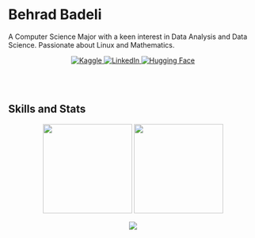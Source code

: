 
# Behrad Badeli
A Computer Science Major with a keen interest in Data Analysis and Data Science. Passionate about Linux and Mathematics.

<p align="center">
  <a href="https://www.kaggle.com/behradbadeli">
    <img src="https://img.shields.io/badge/Kaggle-20BEFF?style=for-the-badge&logo=kaggle&logoColor=white" alt="Kaggle">
  </a>
  <a href="https://www.linkedin.com/in/behradbadeli/">
    <img src="https://img.shields.io/badge/LinkedIn-0A66C2?style=for-the-badge&logo=linkedin&logoColor=white" alt="LinkedIn">
  </a>
  <a href="https://huggingface.co/YOUR_USERNAME](https://huggingface.co/L0L1P0P">
    <img src="https://img.shields.io/badge/Hugging%20Face-FFCC4D?style=for-the-badge&logo=huggingface&logoColor=black" alt="Hugging Face">
  </a>
</p>

<br><br>
 

## Skills and Stats
<p align="center">
  <img src="https://github-readme-stats.vercel.app/api/top-langs/?username=L0L1P0P1&show_icons=true&theme=gruvbox&bg_color=00000000&layout=donut" height="180">
  <img src="https://github-readme-stats.vercel.app/api?username=L0L1P0P1&show_icons=true&theme=gruvbox&bg_color=00000000" height="180">
</p>
<p align="center">
  <a href="https://skillicons.dev">
    <img src="https://skillicons.dev/icons?i=python,nix,cpp,md,linux,neovim,sklearn,obsidian,git,rust,godot" />
  </a>
</p>
